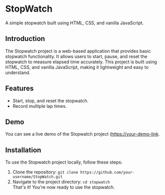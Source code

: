 # StopWatch
A simple stopwatch built using HTML, CSS, and vanilla JavaScript.  

## Introduction  
The Stopwatch project is a web-based application that provides basic stopwatch functionality. 
It allows users to start, pause, and reset the stopwatch to measure elapsed time accurately. 
This project is built using HTML, CSS, and vanilla JavaScript, making it lightweight and easy to understand.  

## Features  
- Start, stop, and reset the stopwatch. 
- Record multiple lap times.  

## Demo  
You can see a live demo of the Stopwatch project ([https://your-demo-link](https://ankitsingh2129.github.io/StopWatch.github.io/]).  

## Installation  
To use the Stopwatch project locally, follow these steps:  
1. Clone the repository: `git clone https://github.com/your-username/StopWatch.git` 
2. Navigate to the project directory: `cd stopwatch`  
That's it! You're now ready to use the stopwatch.

